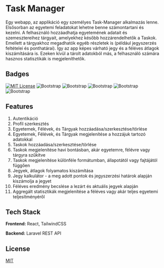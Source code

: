 # Task Manager

Egy webapp, az applikáció egy személyes Task-Manager alkalmazás lenne. Elsősorban az egyetemi feladatokat lehetne benne számontartani és kezelni. A felhasználó hozzáadhatja egyetemének adatait és szemesztereihez tárgyait, amelyekhez később hozzárendelhetők a Taskok. Emellett a tárgyakhoz megadhatók egyéb részletek is (például jegyszerzés feltételei és ponthatárai). Így az app képes várható jegy és a féléves átlagok kiszámítására is. Ezeken kívül a tárolt adatokból más, a felhasználó számára hasznos statisztikák is megjeleníthetők.

## Badges

[![MIT License](https://img.shields.io/badge/License-MIT-green.svg)](https://choosealicense.com/licenses/mit/) ![Bootstrap](https://img.shields.io/badge/-Typescript-05122A?style=flat&logo=Typescript&color=72b9ab) ![Bootstrap](https://img.shields.io/badge/-React-05122A?style=flat&logo=React&color=72b9ab) ![Bootstrap](https://img.shields.io/badge/-Tailwind-05122A?style=flat&logo=Tailwind&color=72b9ab) ![Bootstrap](https://img.shields.io/badge/-Vite-05122A?style=flat&logo=Vite&color=72b9ab) ![Bootstrap](https://img.shields.io/badge/-Visual%20Studio%20Code-05122A?style=flat&logo=Visual-Studio-Code&color=72b9ab)

## Features

1. Autentikáció
2. Profil szerkesztés
3. Egyetemek, Félévek, és Tárgyak hozzáadása/szerkesztése/törlése
4. Egyetemek, Félévek, és Tárgyak megjelenítése a hozzájuk tartozó adatokkal
5. Taskok hozzáadása/szerkesztése/törlése
6. Taskok megjelenítése havi bontásban, akár egyetemre, félévre vagy tárgyra szűkítve
7. Taskok megjelenítése különféle formátumban, állapotától vagy fajtájától függően
8. Jegyek, átlagok folyamatos kiszámítása
9. Jegy kalkulátor - a meg adott pontok és jegyszerzési határok alapján kiszámolja a jegyet
10. Féléves eredmény becslése a lezárt és aktuális jegyek alapján
11. Aggregált statisztikák megjelenítése a féléves vagy akár teljes egyetemi teljesítményéről

## Tech Stack

**Frontend:** React, TailwindCSS

**Backend:** Laravel REST API

## License

[MIT](https://choosealicense.com/licenses/mit/)
